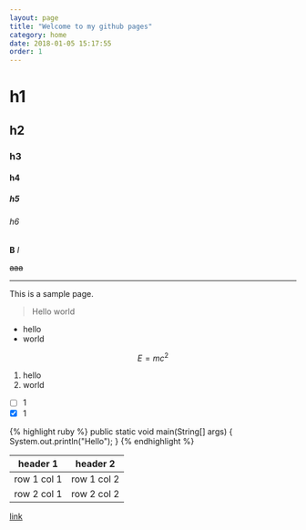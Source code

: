 ```yaml
---
layout: page
title: "Welcome to my github pages"
category: home
date: 2018-01-05 15:17:55
order: 1
---
```


# h1
## h2
### h3
#### h4
##### h5
###### h6

**B**
*I*

~~aaa~~    


---

This is a sample page.

> Hello world

- hello
- world

```math
E = mc^2
```

1. hello 
2. world

- [ ] 1
- [x] 1

{% highlight ruby %}
public static void main(String[] args) {
	System.out.println("Hello");
}
{% endhighlight %}


header 1 | header 2
---|---
row 1 col 1 | row 1 col 2
row 2 col 1 | row 2 col 2


[link]()



